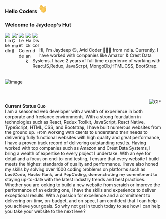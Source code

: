 ### Hello Coders <img src="https://github.com/ABSphreak/ABSphreak/blob/master/gifs/Hi.gif" width="30px">
### Welcome to Jaydeep's Hut  

<a href="https://www.linkedin.com/in/jaydeep9979/">
  <img align="left" alt="LinkedIn" width="22px" src="https://cdn.jsdelivr.net/npm/simple-icons@3.1.0/icons/linkedin.svg" />
</a>
<a href="mailto:jaydeep9979@email.com">
  <img align="left" alt="'Gmail" width="22px" src="https://cdn.jsdelivr.net/npm/simple-icons@3.1.0/icons/gmail.svg" />
</a>
<a href="https://leetcode.com/jaydeep9979/">
  <img align="left" alt="LeetCode" width="22px" src="https://cdn.jsdelivr.net/npm/simple-icons@3.1.0/icons/leetcode.svg" />
</a>
<a href="https://www.hackerrank.com/Jaydeep9979?hr_r=1">
  <img align="left" alt="Hackerrank" width="22px" src="https://cdn.jsdelivr.net/npm/simple-icons@3.1.0/icons/hackerrank.svg" />
</a>
<a href=" Jaydeep#0749">
  <img align="left" alt="Discord" width="22px" src="https://cdn.jsdelivr.net/npm/simple-icons@3.1.0/icons/discord.svg" />
</a>
<br />
<br />

Hi, I'm Jaydeep 😉, Avid Coder 👨🏻‍💻 from India. Currently, I have worked with companies like Amazon &  Crest Data Systems. I have 2 years of full time experience of working with ReactJS,Redux, JavaScript, MongoDb,HTML CSS, BootStrap. 
<br>
<br />
<br />
![image](https://user-images.githubusercontent.com/53243528/146908171-fb025a63-1346-4542-96e4-808a19ac9e88.png)




<br />
<br />
<img align="right" alt="GIF" src="https://media.giphy.com/media/iIqmM5tTjmpOB9mpbn/giphy.gif" />
 
 


  **Current Status Quo**
 <br />
I am a seasoned web developer with a wealth of experience in both corporate and freelance environments. With a strong foundation in technologies such as React, Redux Toolkit, JavaScript, React Native, TypeScript, HTML, CSS, and Bootstrap, I have built numerous websites from the ground up. From working with clients to understand their needs to delivering fully functional websites with high quality and great performance, I have a proven track record of delivering outstanding results. Having worked with top companies such as Amazon and Crest Data Systems, I bring a wealth of expertise to every project I undertake. With an eye for detail and a focus on end-to-end testing, I ensure that every website I build meets the highest standards of quality and performance. I have also honed my skills by solving over 1000 coding problems on platforms such as LeetCode, HackerRank, and PepCoding, demonstrating my commitment to staying up-to-date with the latest industry trends and best practices. Whether you are looking to build a new website from scratch or improve the performance of an existing one, I have the skills and experience to deliver exceptional results. With a passion for excellence and a commitment to delivering on-time, on-budget, and on-spec, I am confident that I can help you achieve your goals. So why not get in touch today to see how I can help you take your website to the next level?

</br>
</br>

<!--  
<img src="https://media.giphy.com/media/cj87CxfRtrUifF3Ryk/giphy.gif" width="40"></br>
![LovelyBuggies's github stats](https://github-readme-stats.vercel.app/api?username=jaydeep9979&show_icons=true&hide_border=true&title_color=fff&icon_color=79ff97&text_color=9f9f9f&bg_color=151515&align=center) -->
